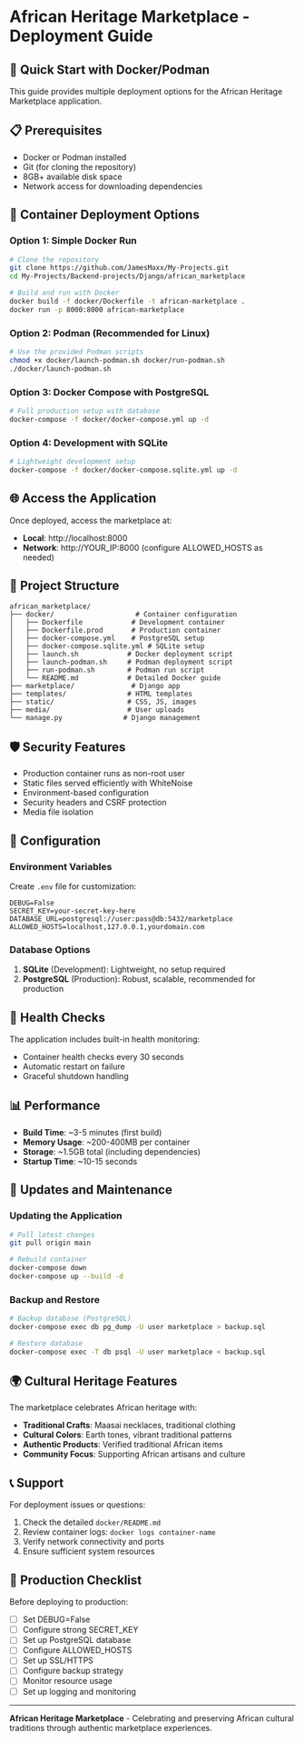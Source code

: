 # African Heritage Marketplace - Deployment Guide

## 🚀 Quick Start with Docker/Podman

This guide provides multiple deployment options for the African Heritage Marketplace application.

## 📋 Prerequisites

- Docker or Podman installed
- Git (for cloning the repository)
- 8GB+ available disk space
- Network access for downloading dependencies

## 🐳 Container Deployment Options

### Option 1: Simple Docker Run
```bash
# Clone the repository
git clone https://github.com/JamesMaxx/My-Projects.git
cd My-Projects/Backend-projects/Django/african_marketplace

# Build and run with Docker
docker build -f docker/Dockerfile -t african-marketplace .
docker run -p 8000:8000 african-marketplace
```

### Option 2: Podman (Recommended for Linux)
```bash
# Use the provided Podman scripts
chmod +x docker/launch-podman.sh docker/run-podman.sh
./docker/launch-podman.sh
```

### Option 3: Docker Compose with PostgreSQL
```bash
# Full production setup with database
docker-compose -f docker/docker-compose.yml up -d
```

### Option 4: Development with SQLite
```bash
# Lightweight development setup
docker-compose -f docker/docker-compose.sqlite.yml up -d
```

## 🌐 Access the Application

Once deployed, access the marketplace at:
- **Local**: http://localhost:8000
- **Network**: http://YOUR_IP:8000 (configure ALLOWED_HOSTS as needed)

## 📁 Project Structure

```
african_marketplace/
├── docker/                    # Container configuration
│   ├── Dockerfile            # Development container
│   ├── Dockerfile.prod       # Production container
│   ├── docker-compose.yml    # PostgreSQL setup
│   ├── docker-compose.sqlite.yml # SQLite setup
│   ├── launch.sh            # Docker deployment script
│   ├── launch-podman.sh     # Podman deployment script
│   ├── run-podman.sh        # Podman run script
│   └── README.md            # Detailed Docker guide
├── marketplace/              # Django app
├── templates/               # HTML templates
├── static/                  # CSS, JS, images
├── media/                   # User uploads
└── manage.py               # Django management
```

## 🛡️ Security Features

- Production container runs as non-root user
- Static files served efficiently with WhiteNoise
- Environment-based configuration
- Security headers and CSRF protection
- Media file isolation

## 🔧 Configuration

### Environment Variables
Create `.env` file for customization:
```env
DEBUG=False
SECRET_KEY=your-secret-key-here
DATABASE_URL=postgresql://user:pass@db:5432/marketplace
ALLOWED_HOSTS=localhost,127.0.0.1,yourdomain.com
```

### Database Options
1. **SQLite** (Development): Lightweight, no setup required
2. **PostgreSQL** (Production): Robust, scalable, recommended for production

## 🚦 Health Checks

The application includes built-in health monitoring:
- Container health checks every 30 seconds
- Automatic restart on failure
- Graceful shutdown handling

## 📊 Performance

- **Build Time**: ~3-5 minutes (first build)
- **Memory Usage**: ~200-400MB per container
- **Storage**: ~1.5GB total (including dependencies)
- **Startup Time**: ~10-15 seconds

## 🔄 Updates and Maintenance

### Updating the Application
```bash
# Pull latest changes
git pull origin main

# Rebuild container
docker-compose down
docker-compose up --build -d
```

### Backup and Restore
```bash
# Backup database (PostgreSQL)
docker-compose exec db pg_dump -U user marketplace > backup.sql

# Restore database
docker-compose exec -T db psql -U user marketplace < backup.sql
```

## 🌍 Cultural Heritage Features

The marketplace celebrates African heritage with:
- **Traditional Crafts**: Maasai necklaces, traditional clothing
- **Cultural Colors**: Earth tones, vibrant traditional patterns
- **Authentic Products**: Verified traditional African items
- **Community Focus**: Supporting African artisans and culture

## 📞 Support

For deployment issues or questions:
1. Check the detailed `docker/README.md`
2. Review container logs: `docker logs container-name`
3. Verify network connectivity and ports
4. Ensure sufficient system resources

## 🎯 Production Checklist

Before deploying to production:
- [ ] Set DEBUG=False
- [ ] Configure strong SECRET_KEY
- [ ] Set up PostgreSQL database
- [ ] Configure ALLOWED_HOSTS
- [ ] Set up SSL/HTTPS
- [ ] Configure backup strategy
- [ ] Monitor resource usage
- [ ] Set up logging and monitoring

---

**African Heritage Marketplace** - Celebrating and preserving African cultural traditions through authentic marketplace experiences.